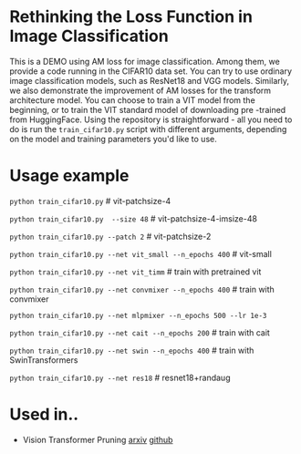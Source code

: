 # Rethinking the Loss Function in Image Classification
This is a DEMO using AM loss for image classification. Among them, we provide a code running in the CIFAR10 data set. You can try to use ordinary image classification models, such as ResNet18 and VGG models. Similarly, we also demonstrate the improvement of AM losses for the transform architecture model. You can choose to train a VIT model from the beginning, or to train the VIT standard model of downloading pre -trained from HuggingFace.
Using the repository is straightforward - all you need to do is run the `train_cifar10.py` script with different arguments, depending on the model and training parameters you'd like to use.


# Usage example
`python train_cifar10.py` # vit-patchsize-4

`python train_cifar10.py  --size 48` # vit-patchsize-4-imsize-48

`python train_cifar10.py --patch 2` # vit-patchsize-2

`python train_cifar10.py --net vit_small --n_epochs 400` # vit-small

`python train_cifar10.py --net vit_timm` # train with pretrained vit

`python train_cifar10.py --net convmixer --n_epochs 400` # train with convmixer

`python train_cifar10.py --net mlpmixer --n_epochs 500 --lr 1e-3`

`python train_cifar10.py --net cait --n_epochs 200` # train with cait

`python train_cifar10.py --net swin --n_epochs 400` # train with SwinTransformers

`python train_cifar10.py --net res18` # resnet18+randaug

# Used in..
* Vision Transformer Pruning [arxiv](https://arxiv.org/abs/2104.08500) [github](https://github.com/Cydia2018/ViT-cifar10-pruning)

